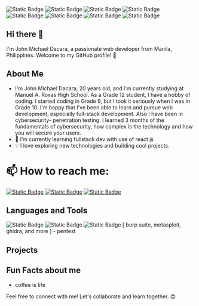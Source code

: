 ![Static Badge](https://img.shields.io/badge/mern_stack-green?logo=mern) ![Static Badge](https://img.shields.io/badge/typescript-gray?logo=typescript)
![Static Badge](https://img.shields.io/badge/javascript-yellow?logo=javascript)
![Static Badge](https://img.shields.io/badge/reactjs-white?logo=react)
![Static Badge](https://img.shields.io/badge/firebase-red?logo=firebase-red)
![Static Badge](https://img.shields.io/badge/tailwind-%23a3b3a4?logo=tailwindcss&labelColor=black)
![Static Badge](https://img.shields.io/badge/figma-rgb(221%20214%20254)?logo=figma&labelColor=black)
![Static Badge](https://img.shields.io/badge/linux-rgb(250%20250%20249)?logo=linux&labelColor=white)





## Hi there 👋
I'm John Michael Dacara, a passionate web developer from Manila, Philippines. Welcome to my GitHub profile! 🚀


## About Me
- I'm John Michael Dacara, 20 years old, and I'm currently studying at Manuel A. Roxas High School. As a Grade 12 student, I have a hobby of coding. I started coding in Grade 9, but I took it seriously when I was in Grade 10. I'm happy that I've been able to learn and pursue web development, especially full-stack development. Also I have been in cybersecurity- penetration testing. I learned 3 months of the fundamentals of cybersecurity, how complex is the technology and how you will secure your users.
- 🌱 I’m currently learning fullstack dev with use of react js
- 💡 I love exploring new technologies and building cool projects.
# 📫 How to reach me:
[![Static Badge](https://img.shields.io/badge/facebook-blue?logo=facebook)](https://www.facebook.com/johnmichael.dacara.3)
[![Static Badge](https://img.shields.io/badge/instagram-pink?logo=instagram)](https://www.instagram.com/curvooo0ss/)
[![Static Badge](https://img.shields.io/badge/github-black?logo=github)](https://github.com/Th00rfin/Th00rfin)

## Languages and Tools
![Static Badge](https://img.shields.io/badge/typescript-gray?logo=typescript)
![Static Badge](https://img.shields.io/badge/javascript-yellow?logo=javascript)
![Static Badge](https://img.shields.io/badge/reactjs-white?logo=react)
[ burp suite, metasploit, ghidra, and more ] - pentest

## Projects


## Fun Facts about me
- coffee is life
  



Feel free to connect with me! Let's collaborate and learn together. 😊

<!--
**Th00rfin/Th00rfin** is a ✨ _special_ ✨ repository because its `README.md` (this file) appears on your GitHub profile.

Here are some ideas to get you started:

- 🔭 I’m currently working on ...
- 🌱 I’m currently learning ...
- 👯 I’m looking to collaborate on ...
- 🤔 I’m looking for help with ...
- 💬 Ask me about ...
- 📫 How to reach me: ...
- 😄 Pronouns: ...
- ⚡ Fun fact: ...
-->
